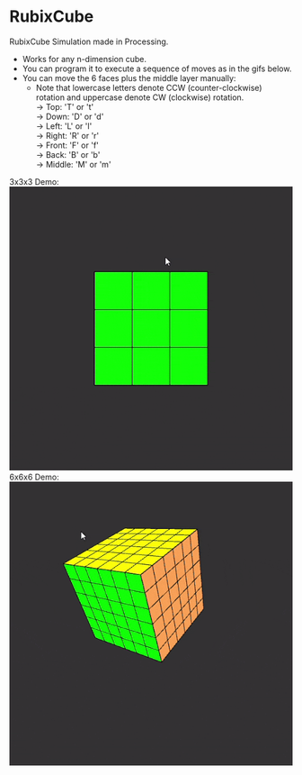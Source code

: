 # RubixCube
RubixCube Simulation made in Processing.
- Works for any n-dimension cube.
- You can program it to execute a sequence of moves as in the gifs below.
- You can move the 6 faces plus the middle layer manually:
    - Note that lowercase letters denote CCW (counter-clockwise) rotation and uppercase denote CW (clockwise) rotation.<br/>
    -> Top: 'T' or 't'<br/>
    -> Down: 'D' or 'd'<br/>
    -> Left: 'L' or 'l'<br/>
    -> Right: 'R' or 'r'<br/>
    -> Front: 'F' or 'f'<br/>
    -> Back: 'B' or 'b'<br/>
    -> Middle: 'M' or 'm'<br/>

3x3x3 Demo:<br/>
![](3x3gif.gif)
<br/>
6x6x6 Demo:<br/>
![](6x6gif.gif)
